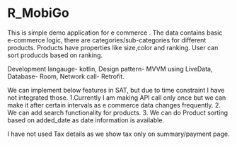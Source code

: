 # R_MobiGo

This is simple demo application for e commerce . 
The data contains basic e-commerce logic, there are categories/sub-categories for different products.
Products have properties like size,color and ranking.
User can sort producds based on ranking.

Development langauge- kotlin,
Design pattern- MVVM using LiveData,
Database- Room,
Network call- Retrofit.


We can implement below features in SAT, but due to time constraint I have not integrated those.
1.Currently I am making API call only once but we can make it after certain intervals as e commerce data changes frequently.
2. We can add search functionality for products.
3. We can do Product sorting based on added_date as date information is available.

I have not used Tax details as we show tax only on summary/payment page.
